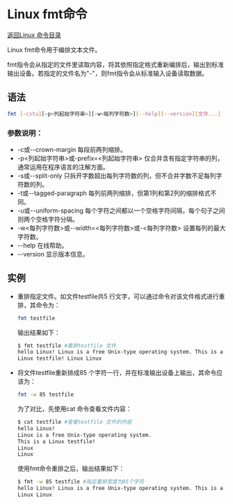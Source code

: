 # Linux fmt命令
[返回Linux 命令目录](11.Linux命令大全.md)

Linux fmt命令用于编排文本文件。

fmt指令会从指定的文件里读取内容，将其依照指定格式重新编排后，输出到标准输出设备。若指定的文件名为"-"，则fmt指令会从标准输入设备读取数据。

## 语法
```bash
fmt [-cstu][-p<列起始字符串>][-w<每列字符数>][--help][--version][文件...]
```

### 参数说明：

* -c或--crown-margin 每段前两列缩排。
* -p<列起始字符串>或-prefix=<列起始字符串> 仅合并含有指定字符串的列，通常运用在程序语言的注解方面。
* -s或--split-only 只拆开字数超出每列字符数的列，但不合并字数不足每列字符数的列。
* -t或--tagged-paragraph 每列前两列缩排，但第1列和第2列的缩排格式不同。
* -u或--uniform-spacing 每个字符之间都以一个空格字符间隔，每个句子之间则两个空格字符分隔。
* -w<每列字符数>或--width=<每列字符数>或-<每列字符数> 设置每列的最大字符数。
* --help 在线帮助。
* --version 显示版本信息。

## 实例
* 重排指定文件。如文件testfile共5 行文字，可以通过命令对该文件格式进行重排，其命令为：
    ```bash
    fmt testfile 
    ```

    输出结果如下：
    ```bash
    $ fmt testfile #重排testfile 文件  
    hello Linux! Linux is a free Unix-type operating system. This is a  
    Linux testfile! Linux Linux 
    ```
* 将文件testfile重新排成85 个字符一行，并在标准输出设备上输出，其命令应该为：
    ```bash
    fmt -w 85 testfile
    ```

    为了对比，先使用cat 命令查看文件内容：
    ```bash
    $ cat testfile #查看testfile 文件的内容  
    hello Linux!  
    Linux is a free Unix-type operating system.  
    This is a Linux testfile!  
    Linux  
    Linux 
    ```
    
    使用fmt命令重排之后，输出结果如下：
    ```bash
    $ fmt -w 85 testfile #指定重排宽度为85个字符  
    hello Linux! Linux is a free Unix-type operating system. This is a Linux testfile!  
    Linux Linux 
    ```